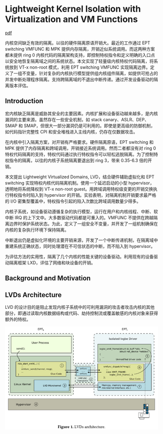 # Lightweight Kernel Isolation with Virtualization and VM Functions

[pdf]([VEE%202020]%20Lightweight%20kernel%20isolation%20with%20virtualization%20and%20VM%20functions.pdf)

内核空间缺乏有效的隔离。以往的硬件隔离原语开销大。最近的工作通过 EPT switching VMFUNC 和 MPK 提供内存隔离，开销近似系统调用。而这两种方案都未提供 ring 0 内核代码的隔离架构支持，即控制特权指令和定义明确的入口点以安全地恢复隔离域之间的系统状态。本文实现了轻量级内核特权代码隔离，将系统放到 VT-x non-root 模式，利用 EPT switching VMFUNC 实现隔离边界。定义了一组不变量，针对复杂的内核执行模型提供组内核组件隔离，如提供可抢占的并发中断处理程序隔离。支持跨隔离域的不退出中断传递。通过开发设备驱动的隔离版本评估。

## Introduction

宏内核缺乏隔离是威胁其安全的主要因素。内核扩展和设备驱动越来越多，是内核漏洞的主要来源。虽然存在一些安全机制，如 stack canary、ASLR、DEP、SMAP 和 SMAP，但很大一部分漏洞仍是可利用的。即使是更高级的防御机制，如代码指针完整性 CPI 和安全堆栈进入主线内核，仍存在仅数据攻击。

在内核中引入隔离方案，对开销有严格要求。硬件隔离原语，EPT switching 和 MPK 提供了内存隔离和跨域调用，开销接近系统调用。然而二者都没有对 ring 0 特权代码隔离的支持，特权代码通过执行特权指令可以轻松逃脱隔离。为了控制特权指令的隔离，以往的内核子系统隔离要退出到 ring 3，带来 0.35-6.3 倍的开销。

本文提出 Lightweight Virtualized Domains, LVD，结合硬件辅助虚拟化和 EPT switching 实现特权内核代码隔离机制。使用一个延迟启动的小型 hypervisor，透明地将系统降权到 VT-x non-root guest。用跨域调用特权级变更的开销交换执行特权指令时陷入到 hypervisor 的开销。实验表明，对隔离机制开销要求最严格的 I/O 密集型覆盖中，特权指令引起的陷入次数比跨域调用数量少得多。

内核子系统，如设备驱动遵循复杂的执行模型，运行在用户和内核线程、中断、软中断 IRQ 的上下文中。大多数驱动代码都是可重入的。VMFUNC 不提供在跨越隔离边界时保护系统状态。为此，定义了一组安全不变量，并开发了一组机制确保在内核的复杂执行环境下保持隔离。

中断退出仍是虚拟化环境的主要开销来源，开发了一个中断传递机制，在隔离域中重建系统正确状态，同时处理潜在不可信状态的中断，而不陷入到 hypervisor。

为评估方法的实用性，隔离了几个内核的性能关键的设备驱动。利用现有的设备驱动隔离框架 LXD，评估了网络和块设备的开销。

## Background and Motivation

## LVDs Architecture

LVD 的设计目的是阻止发现内核子系统中的可利用漏洞的攻击者攻击内核的其他部分，即通过读取内核数据结构或代码、劫持控制流或覆盖敏感的内核对象来获得额外的特权。

![](images/lvd.assets/image-20220118174143.png)